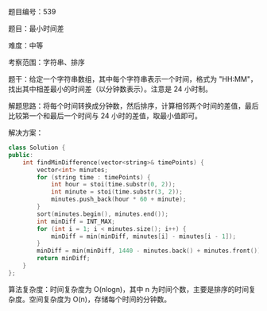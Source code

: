 题目编号：539

题目：最小时间差

难度：中等

考察范围：字符串、排序

题干：给定一个字符串数组，其中每个字符串表示一个时间，格式为 "HH:MM"，找出其中相差最小的时间差（以分钟数表示）。注意是 24 小时制。

解题思路：将每个时间转换成分钟数，然后排序，计算相邻两个时间的差值，最后比较第一个和最后一个时间与 24 小时的差值，取最小值即可。

解决方案：

```cpp
class Solution {
public:
    int findMinDifference(vector<string>& timePoints) {
        vector<int> minutes;
        for (string time : timePoints) {
            int hour = stoi(time.substr(0, 2));
            int minute = stoi(time.substr(3, 2));
            minutes.push_back(hour * 60 + minute);
        }
        sort(minutes.begin(), minutes.end());
        int minDiff = INT_MAX;
        for (int i = 1; i < minutes.size(); i++) {
            minDiff = min(minDiff, minutes[i] - minutes[i - 1]);
        }
        minDiff = min(minDiff, 1440 - minutes.back() + minutes.front());
        return minDiff;
    }
};
```

算法复杂度：时间复杂度为 O(nlogn)，其中 n 为时间个数，主要是排序的时间复杂度。空间复杂度为 O(n)，存储每个时间的分钟数。